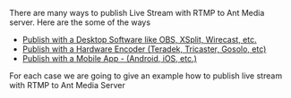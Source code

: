 There are many ways to publish Live Stream with RTMP to Ant Media server. Here are the some of the ways

* <a href="./Publish_with_desktop_software_obs.md">Publish with a Desktop Software like OBS, XSplit, Wirecast, etc.</a> 
* <a href="./Publish_with_hardware_encoder_teradek_vidiu_pro.md">Publish with a Hardware Encoder (Teradek, Tricaster, Gosolo, etc)</a>
* <a href="./Publish_with_mobile_app_Android.md">Publish with a Mobile App - (Android, iOS, etc.)</a>

For each case we are going to give an example how to publish live stream with RTMP to Ant Media Server